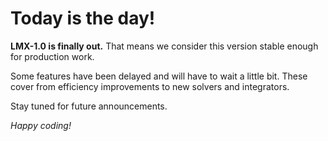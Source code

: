 # Today is the day! #

**LMX-1.0 is finally out.** That means we consider this version stable enough for production work.

Some features have been delayed and will have to wait a little bit. These cover from efficiency improvements to new solvers and integrators.

Stay tuned for future announcements.

_Happy coding!_